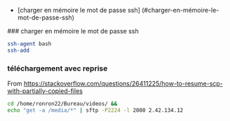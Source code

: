 * [charger en mémoire le mot de passe ssh] (#charger-en-mémoire-le-mot-de-passe-ssh) 

### charger en mémoire le mot de passe ssh

```bash
ssh-agent bash
ssh-add
```

### téléchargement avec reprise

From https://stackoverflow.com/questions/26411225/how-to-resume-scp-with-partially-copied-files

```bash
cd /home/ronron22/Bureau/videos/ &&
echo "get -a /media/*" | sftp -P2224 -l 2000 2.42.134.12
```

